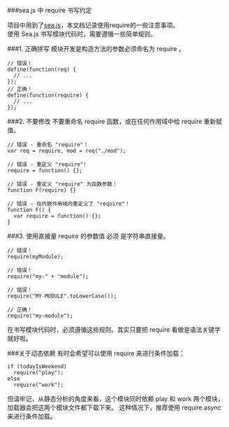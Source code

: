 ###sea.js 中 require 书写约定

项目中用到了[sea.js](http://seajs.org/docs/)，本文档记录使用require的一些注意事项。  
使用 Sea.js 书写模块代码时，需要遵循一些简单规则。

###1. 正确拼写
模块开发是构造方法的参数必须命名为 require 。

```
// 错误！  
define(function(req) {  
  // ...  
});  
// 正确！  
define(function(require) {  
  // ...  
});    
```

###2. 不要修改
不要重命名 require 函数，或在任何作用域中给 require 重新赋值。

```
// 错误 - 重命名 "require"！
var req = require, mod = req("./mod");

// 错误 - 重定义 "require"!
require = function() {};

// 错误 - 重定义 "require" 为函数参数！
function F(require) {}

// 错误 - 在内嵌作用域内重定义了 "require"！
function F() {
  var require = function() {};
}
```

###3. 使用直接量
require 的参数值 必须 是字符串直接量。

    // 错误！
    require(myModule);

    // 错误！
    require("my-" + "module");

    // 错误！
    require("MY-MODULE".toLowerCase());

    // 正确！
    require("my-module");
在书写模块代码时，必须遵循这些规则。其实只要把 require 看做是语法关键字 就好啦。

###关于动态依赖
有时会希望可以使用 require 来进行条件加载：

    if (todayIsWeekend)
      require("play");
    else
      require("work");
但请牢记，从静态分析的角度来看，这个模块同时依赖 play 和 work 两个模块，加载器会把这两个模块文件都下载下来。 这种情况下，推荐使用 require.async 来进行条件加载。
